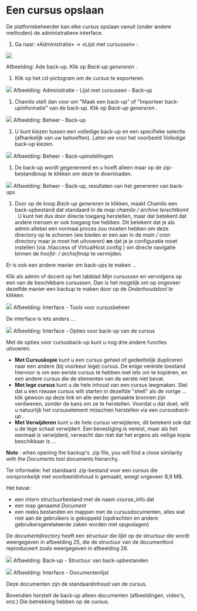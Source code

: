 # Een cursus opslaan

De platformbeheerder kan elke cursus opslaan vanuit (onder andere methoden) de administratieve interface.

1. Ga naar: «Administratie» → «Lijst met cursussen» :

![](../../../.gitbook/assets/images13%20%288%29.png)
 
 
Afbeelding: Ade back-up. Klik op *Back-up genereren* .

1. Klik op het cd-pictogram om de cursus te exporteren.

![](../../../.gitbook/assets/graficos33%20%286%29.png) Afbeelding: Administratie - Lijst met cursussen - Back-up

1. Chamilo stelt dan voor om "Maak een back-up" of "Importeer back-upinformatie" van de back-up. Klik op *Back-up genereren* .

![](../../../.gitbook/assets/sauvegardecours_-backup%20%281%29.png) Afbeelding: Beheer - Back-up

1. U kunt kiezen tussen een volledige back-up en een specifieke selectie (afhankelijk van uw behoeften). Laten we voor het voorbeeld *Volledige* back-up kiezen.

![](../../../.gitbook/assets/sauvegardegenerer_-backup%20%283%29.png) Afbeelding: Beheer - Back-upinstellingen

1. De back-up wordt gegenereerd en u hoeft alleen maar op de zip-bestandknop te klikken om deze te downloaden.

![](../../../.gitbook/assets/sauvegardebackup_-ok%20%283%29.png) Afbeelding: Beheer - Back-up, resultaten van het genereren van back-ups

1. Door op de knop *Back-up genereren te* klikken, maakt Chamilo een back-upbestand dat standaard in de *map chamilo / archive terechtkomt* . U kunt het dus door directe toegang herstellen, maar dat betekent dat andere mensen er ook toegang toe hebben. Dit betekent dat je als admin allebei een normaal proces zou moeten hebben om deze directory op te schonen (we bieden er een aan in de *main / cron* directory maar je moet het uitvoeren) **en** dat je je configuratie moet instellen (via .htaccess of VirtualHost config ) om directe navigatie binnen de *hoofd- / archiefmap* te vermijden.

Er is ook een andere manier om back-ups te maken ...

Klik als admin of docent op het tabblad *Mijn cursussen* en vervolgens op een van de beschikbare cursussen. Dan is het mogelijk om op ongeveer dezelfde manier een backup te maken door op de *Onderhoudstool te* klikken.

![](../../../.gitbook/assets/administrationmaintenance%20%283%29.png) Afbeelding: Interface - Tools voor cursusbeheer

De interface is iets anders ...

![](../../../.gitbook/assets/proprietemaintenance%20%283%29.png) Afbeelding: Interface - Opties voor back-up van de cursus

Met de opties voor cursusback-up kunt u nog drie andere functies uitvoeren:

- **Met Cursuskopie** kunt u een cursus geheel of gedeeltelijk dupliceren naar een andere (bij voorkeur lege) cursus. De enige vereiste toestand hiervoor is om een eerste cursus te hebben met iets om te kopiëren, en een andere cursus die de elementen van de eerste niet bevat.
- **Met lege cursus** kunt u de hele inhoud van een cursus leegmaken. Stel dat u een nieuwe cursus wilt starten in dezelfde "shell" als de vorige ... klik gewoon op deze link en alle eerder gemaakte bronnen zijn verdwenen, zonder de kans om ze te herstellen. Voordat u dat doet, wilt u natuurlijk het cursuselement misschien herstellen via een *cursusback-up* .
- **Met Verwijderen** kunt u de hele cursus verwijderen, dit betekent ook dat u de lege schaal verwijdert. Een bevestiging is vereist, maar als het eenmaal is verwijderd, verwacht dan niet dat het ergens als veilige kopie beschikbaar is ...

**Note** : when opening the backup's .zip file, you will find a close similarity with the *Documents* tool documents hierarchy.

Ter informatie: het standaard .zip-bestand voor een cursus die oorspronkelijk met voorbeeldinhoud is gemaakt, weegt ongeveer 8,9 MB.

Het bevat :

- een intern structuurbestand met de naam course_info.dat
- een map genaamd *Document*
- een reeks bestanden en mappen met de cursusdocumenten, alles wat niet aan de gebruikers is gekoppeld (opdrachten en andere gebruikersgerelateerde zaken worden niet opgeslagen)

De *documentdirectory* heeft een structuur die lijkt op de structuur die wordt weergegeven in afbeelding 25, die de structuur van de documenttool reproduceert zoals weergegeven in afbeelding 26.

![](../../../.gitbook/assets/structuredoc%20%283%29.png) Afbeelding: Back-up - Structuur van back-upbestanden

![](../../../.gitbook/assets/graficos34%20%286%29.png) Afbeelding: Interface - Documentenlijst

Deze documenten zijn de standaardinhoud van de cursus.

Bovendien herstelt de back-up alleen documenten (afbeeldingen, video's, enz.) Die betrekking hebben op de cursus.
